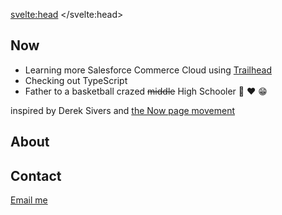 <svelte:head>
	<title>What is Joe Astuccio doing now? | Now | About | Contact</title>
</svelte:head>

## Now

* Learning more Salesforce Commerce Cloud using [Trailhead](trailhead.salesforce.com)
* Checking out TypeScript
* Father to a basketball crazed ~~middle~~ High Schooler 🏀 ❤️ 😁

inspired by Derek Sivers and [the Now page movement](https://nownownow.com/about)

## About

## Contact

<a href="mailto:joe.nc6up@simplelogin.com">Email me</a>
